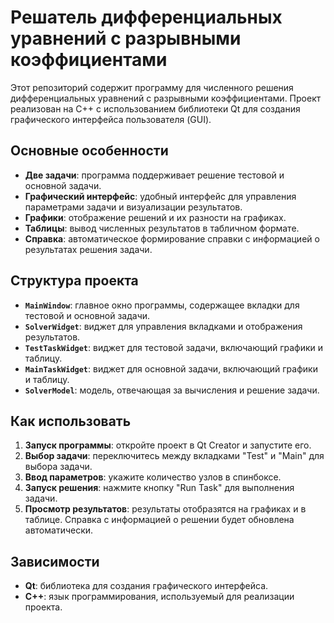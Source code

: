 # Решатель дифференциальных уравнений с разрывными коэффициентами

Этот репозиторий содержит программу для численного решения дифференциальных уравнений с разрывными коэффициентами. Проект реализован на C++ с использованием библиотеки Qt для создания графического интерфейса пользователя (GUI).

## Основные особенности

- **Две задачи**: программа поддерживает решение тестовой и основной задачи.
- **Графический интерфейс**: удобный интерфейс для управления параметрами задачи и визуализации результатов.
- **Графики**: отображение решений и их разности на графиках.
- **Таблицы**: вывод численных результатов в табличном формате.
- **Справка**: автоматическое формирование справки с информацией о результатах решения задачи.

## Структура проекта

- **`MainWindow`**: главное окно программы, содержащее вкладки для тестовой и основной задачи.
- **`SolverWidget`**: виджет для управления вкладками и отображения результатов.
- **`TestTaskWidget`**: виджет для тестовой задачи, включающий графики и таблицу.
- **`MainTaskWidget`**: виджет для основной задачи, включающий графики и таблицу.
- **`SolverModel`**: модель, отвечающая за вычисления и решение задачи.

## Как использовать

1. **Запуск программы**: откройте проект в Qt Creator и запустите его.
2. **Выбор задачи**: переключитесь между вкладками "Test" и "Main" для выбора задачи.
3. **Ввод параметров**: укажите количество узлов в спинбоксе.
4. **Запуск решения**: нажмите кнопку "Run Task" для выполнения задачи.
5. **Просмотр результатов**: результаты отобразятся на графиках и в таблице. Справка с информацией о решении будет обновлена автоматически.

## Зависимости

- **Qt**: библиотека для создания графического интерфейса.
- **C++**: язык программирования, используемый для реализации проекта.
